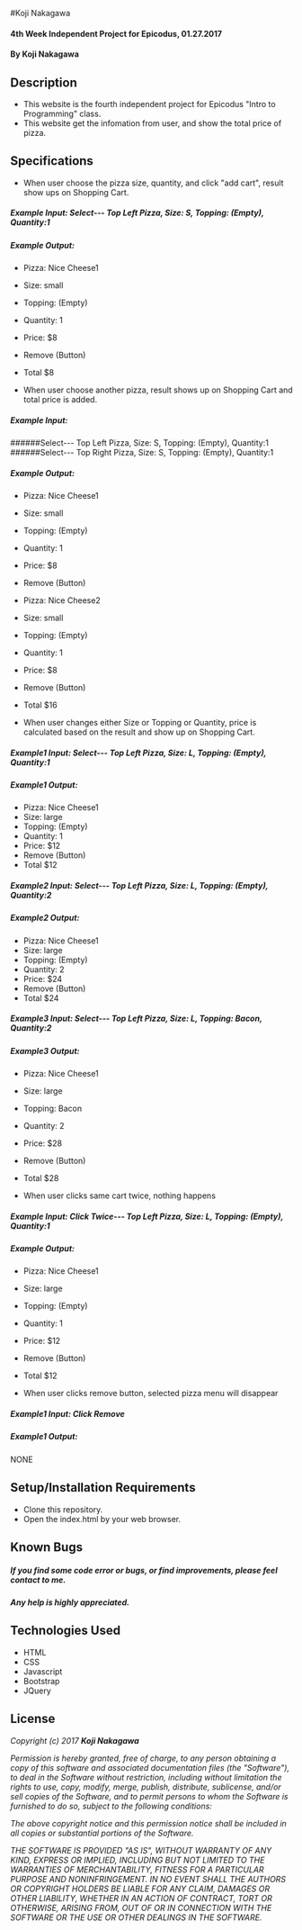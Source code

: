 #Koji Nakagawa

#### 4th Week Independent Project for Epicodus, 01.27.2017

#### By Koji Nakagawa

## Description
* This website is the fourth independent project for Epicodus "Intro to Programming" class.
* This website get the infomation from user, and show the total price of pizza.


## Specifications
* When user choose the pizza size, quantity, and click "add cart", result show ups on Shopping Cart.
##### **Example Input:** Select--- Top Left Pizza, Size: S, Topping: (Empty), Quantity:1  
##### **Example Output:**
* Pizza: Nice Cheese1
* Size: small
* Topping: (Empty)
* Quantity: 1
* Price: $8
* Remove (Button)
* Total $8

* When user choose another pizza, result shows up on Shopping Cart and total price is added.
##### **Example Input:**
######Select--- Top Left Pizza, Size: S, Topping: (Empty), Quantity:1  
######Select--- Top Right Pizza, Size: S, Topping: (Empty), Quantity:1  
##### **Example Output:**

* Pizza: Nice Cheese1
* Size: small
* Topping: (Empty)
* Quantity: 1
* Price: $8
* Remove (Button)

* Pizza: Nice Cheese2
* Size: small
* Topping: (Empty)
* Quantity: 1
* Price: $8
* Remove (Button)
* Total $16


* When user changes either Size or Topping or Quantity, price is calculated based on the result and show up on Shopping Cart.
##### **Example1 Input:** Select--- Top Left Pizza, Size: L, Topping: (Empty), Quantity:1  
##### **Example1 Output:**
* Pizza: Nice Cheese1
* Size: large
* Topping: (Empty)
* Quantity: 1
* Price: $12
* Remove (Button)
* Total $12


##### **Example2 Input:** Select--- Top Left Pizza, Size: L, Topping: (Empty), Quantity:2  
##### **Example2 Output:**
* Pizza: Nice Cheese1
* Size: large
* Topping: (Empty)
* Quantity: 2
* Price: $24
* Remove (Button)
* Total $24

##### **Example3 Input:** Select--- Top Left Pizza, Size: L, Topping: Bacon, Quantity:2  
##### **Example3 Output:**
* Pizza: Nice Cheese1
* Size: large
* Topping: Bacon
* Quantity: 2
* Price: $28
* Remove (Button)
* Total $28


* When user clicks same cart twice, nothing happens
##### **Example Input:** Click Twice--- Top Left Pizza, Size: L, Topping: (Empty), Quantity:1
##### **Example Output:**
* Pizza: Nice Cheese1
* Size: large
* Topping: (Empty)
* Quantity: 1
* Price: $12
* Remove (Button)
* Total $12


* When user clicks remove button, selected pizza menu will disappear
##### **Example1 Input:** Click Remove
##### **Example1 Output:**
NONE





## Setup/Installation Requirements

* Clone this repository.
* Open the index.html by your web browser.


## Known Bugs

##### If you find some code error or bugs, or find improvements, please feel contact to me.
##### Any help is highly appreciated.


## Technologies Used

* HTML
* CSS
* Javascript
* Bootstrap
* JQuery


## License

_Copyright (c) 2017 **Koji Nakagawa**_

_Permission is hereby granted, free of charge, to any person obtaining a copy
of this software and associated documentation files (the "Software"), to deal
in the Software without restriction, including without limitation the rights
to use, copy, modify, merge, publish, distribute, sublicense, and/or sell
copies of the Software, and to permit persons to whom the Software is
furnished to do so, subject to the following conditions:_

_The above copyright notice and this permission notice shall be included in all
copies or substantial portions of the Software._

_THE SOFTWARE IS PROVIDED "AS IS", WITHOUT WARRANTY OF ANY KIND, EXPRESS OR
IMPLIED, INCLUDING BUT NOT LIMITED TO THE WARRANTIES OF MERCHANTABILITY,
FITNESS FOR A PARTICULAR PURPOSE AND NONINFRINGEMENT. IN NO EVENT SHALL THE
AUTHORS OR COPYRIGHT HOLDERS BE LIABLE FOR ANY CLAIM, DAMAGES OR OTHER
LIABILITY, WHETHER IN AN ACTION OF CONTRACT, TORT OR OTHERWISE, ARISING FROM,
OUT OF OR IN CONNECTION WITH THE SOFTWARE OR THE USE OR OTHER DEALINGS IN THE
SOFTWARE._
